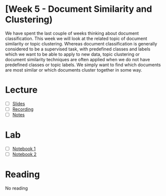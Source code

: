 # [Week 5 - Document Similarity and Clustering)
We have spent the last couple of weeks thinking about document classification.  This week we will look at the related topic of document similarity or topic clustering.  Whereas document classification is generally considered to be a supervised task, with predefined classes and labels which we want to be able to apply to new data, topic clustering or document similarity techniques are often applied when we do not have predefined classes or topic labels.  We simply want to find which documents are most similar or which documents cluster together in some way.

# Lecture 
- [ ] [Slides]()
- [ ] [Recording]()
- [ ] [Notes]()

# Lab
- [ ] [Notebook 1]()
- [ ] [Notebook 2]()

# Reading
No reading
